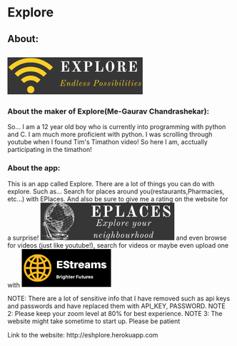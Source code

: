 <h1>Explore</h1>

<h2>About:<h2>
<img src="/static/images/icon.png" alt='Explore icon'> 
  
<h3>About the maker of Explore(Me-Gaurav Chandrashekar):</h3>
<p>So... I am a 12 year old boy who is currently into programming with python and C. I am much more proficient with python. 
I was scrolling through youtube when I found Tim's Timathon video! So here I am, acctually participating in the timathon!</p>

<h3>About the app:</h3>

  
<p>This is an app called Explore. There are a lot of things you can do with explore. Such as... Search for places around you(restaurants,Pharmacies, etc...) with EPlaces.
  And also be sure to give me a rating on the website for a surprise!
 
<img src="/static/images/eplaces.png" width="300px" alt="EPlaces icon"> 
and even browse for videos (just like youtube!), search for videos or maybe even upload one with <img src="static/images/logo.png" alt="EStreams icon" width="200px"></p>
  
  
NOTE: There are a lot of sensitive info that I have removed such as api keys and passwords and have replaced them with API_KEY, PASSWORD.
NOTE 2: Please keep your zoom level at 80% for best experience.
NOTE 3: The website might take sometime to start up. Please be patient
  <p>   </p>
  <p>   </p>
  <p>   </p>
  <p>   </p>
 Link to the website:
  http://eshplore.herokuapp.com
  
  


